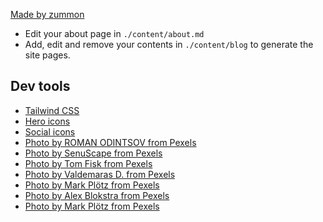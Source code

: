 [Made by zummon](https://zummon.page/)

- Edit your about page in `./content/about.md`
- Add, edit and remove your contents in `./content/blog` to generate the site pages.

## Dev tools

- [Tailwind CSS](https://tailwindcss.com/)
- [Hero icons](https://heroicons.com/)
- [Social icons](https://tailwindui.com/page-examples/landing-page-01)
- [Photo by ROMAN ODINTSOV from Pexels](https://www.pexels.com/photo/optimistic-girl-leaning-out-from-wagon-exit-of-train-4555348/)
- [Photo by SenuScape from Pexels](https://www.pexels.com/photo/photo-of-railway-on-mountain-near-houses-1658967/)
- [Photo by Tom Fisk from Pexels](https://www.pexels.com/photo/cars-on-park-2136360/)
- [Photo by Valdemaras D. from Pexels](https://www.pexels.com/photo/bird-s-eye-view-of-islands-during-daytime-2876098/)
- [Photo by Mark Plötz from Pexels](https://www.pexels.com/photo/green-trees-under-white-sky-2790395/)
- [Photo by Alex Blokstra from Pexels](https://www.pexels.com/photo/people-standing-on-floor-1311441/)
- [Photo by Mark Plötz from Pexels](https://www.pexels.com/photo/train-in-railway-2790396/)
